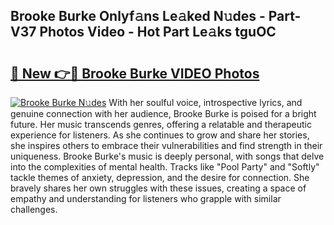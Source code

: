 ## Brooke Burke Onlyf𝚊ns Le𝚊ked N𝚞des - Part-V37 Photos Video - Hot Part Le𝚊ks tguOC

# <h2><a href="http://ac48707.deff.icu/?id=Brooke+Burke">🔗 New 👉🔴 Brooke Burke VIDEO Photos</a></h2>

[![Brooke Burke N𝚞des](https://i.imgur.com/rIISA9y.gif)](http://ac48707.deff.icu/?id=Brooke+Burke)
With her soulful voice, introspective lyrics, and genuine connection with her audience, Brooke Burke is poised for a bright future. Her music transcends genres, offering a relatable and therapeutic experience for listeners. As she continues to grow and share her stories, she inspires others to embrace their vulnerabilities and find strength in their uniqueness. Brooke Burke's music is deeply personal, with songs that delve into the complexities of mental health. Tracks like "Pool Party" and "Softly" tackle themes of anxiety, depression, and the desire for connection. She bravely shares her own struggles with these issues, creating a space of empathy and understanding for listeners who grapple with similar challenges.
